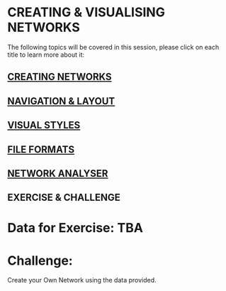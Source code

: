 # CREATING & VISUALISING NETWORKS

The following topics will be covered in this session, please click on each title to learn more about it:

## <a href=/Documents/Creating_Networks.md> CREATING NETWORKS </a>

## <a href=/Documents/Navigation_and_Layout.md>  NAVIGATION & LAYOUT </a>

## <a href=/Documents/Styles.md> VISUAL STYLES </a>

## <a href=/Documents/Supported_Network_File_Formats.md> FILE FORMATS </a>

## <a href=/Documents/Network_Analyzer.md> NETWORK ANALYSER </a>

## EXERCISE & CHALLENGE

# Data for Exercise: TBA

# Challenge: 

Create your Own Network using the data provided.
